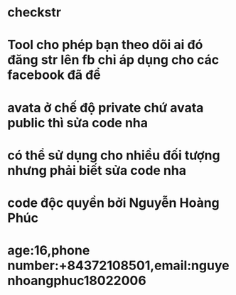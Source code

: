 # checkstr
# Tool cho phép bạn theo dõi ai đó đăng str lên fb chỉ áp dụng cho các facebook đã để 
# avata ở chế độ private chứ avata public thì sửa code nha
# có thể sử dụng cho nhiều đối tượng nhưng phải biết sửa code nha
# code độc quyền bởi Nguyễn Hoàng Phúc 
# age:16,phone number:+84372108501,email:nguyenhoangphuc18022006
